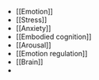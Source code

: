 - [[Emotion]]
- [[Stress]]
- [[Anxiety]]
- [[Embodied cognition]]
- [[Arousal]]
- [[Emotion regulation]]
- [[Brain]]
-